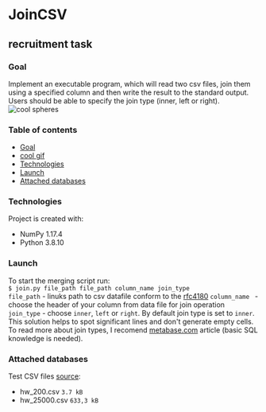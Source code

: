 # JoinCSV
## recruitment task
### Goal
Implement an executable program, which will read two csv files, join them using a specified column and then write the result to the standard output. Users should be able to specify the join type (inner, left or right).<br />
![cool spheres](https://c.tenor.com/lonETsK3tScAAAAC/pak-pak-merge.gif)

### Table of contents
- [Goal](#goal)
- [cool gif](#cool-spheres)
- [Technologies](#Technologies)
- [Launch](#Launch)
- [Attached databases](#Attached-databases)

### Technologies
Project is created with:
- NumPy 1.17.4
- Python 3.8.10

### Launch
To start the merging script run: <br /> `$ join.py file_path file_path column_name join_type` <br />
`file_path` - linuks path to csv datafile conform to the [rfc4180](https://datatracker.ietf.org/doc/html/rfc4180)
`column_name ` - choose the header of your column from data file for join operation
`join_type` - choose `inner`, `left` or `right`. By default join type is set to `inner`. This solution helps to spot significant lines and don't generate empty cells. To read more about join types, I recomend [metabase.com](https://www.metabase.com/learn/sql-questions/sql-join-types) article (basic SQL knowledge is needed).

### Attached databases
Test CSV files [source](https://people.sc.fsu.edu/~jburkardt/data/csv/csv.html):
- hw_200.csv `3.7 kB`
- hw_25000.csv `633,3 kB`
